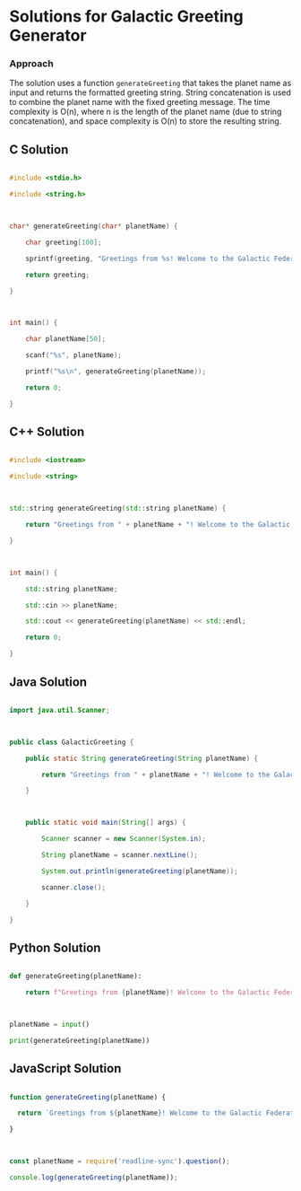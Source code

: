 # Solutions for Galactic Greeting Generator

### Approach
The solution uses a function `generateGreeting` that takes the planet name as input and returns the formatted greeting string.  String concatenation is used to combine the planet name with the fixed greeting message. The time complexity is O(n), where n is the length of the planet name (due to string concatenation), and space complexity is O(n) to store the resulting string. 

## C Solution
```c
#include <stdio.h>
#include <string.h>

char* generateGreeting(char* planetName) {
    char greeting[100];
    sprintf(greeting, "Greetings from %s! Welcome to the Galactic Federation.", planetName);
    return greeting;
}

int main() {
    char planetName[50];
    scanf("%s", planetName);
    printf("%s\n", generateGreeting(planetName));
    return 0;
}
```

## C++ Solution
```cpp
#include <iostream>
#include <string>

std::string generateGreeting(std::string planetName) {
    return "Greetings from " + planetName + "! Welcome to the Galactic Federation.";
}

int main() {
    std::string planetName;
    std::cin >> planetName;
    std::cout << generateGreeting(planetName) << std::endl;
    return 0;
}
```

## Java Solution
```java
import java.util.Scanner;

public class GalacticGreeting {
    public static String generateGreeting(String planetName) {
        return "Greetings from " + planetName + "! Welcome to the Galactic Federation.";
    }

    public static void main(String[] args) {
        Scanner scanner = new Scanner(System.in);
        String planetName = scanner.nextLine();
        System.out.println(generateGreeting(planetName));
        scanner.close();
    }
}
```

## Python Solution
```python
def generateGreeting(planetName):
    return f"Greetings from {planetName}! Welcome to the Galactic Federation."

planetName = input()
print(generateGreeting(planetName))
```

## JavaScript Solution
```javascript
function generateGreeting(planetName) {
  return `Greetings from ${planetName}! Welcome to the Galactic Federation.`;
}

const planetName = require('readline-sync').question();
console.log(generateGreeting(planetName));
```